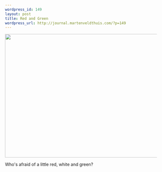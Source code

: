 ```yaml
--- 
wordpress_id: 149
layout: post
title: Red and Green
wordpress_url: http://journal.martenveldthuis.com/?p=149
---
```

<img class="alignnone size-large wp-image-90" title="2009-05-17-red-and-green" src="http://journal.martenveldthuis.com/wp-content/uploads/2010/05/2009-05-17-red-and-green-620x409.jpg" alt="" width="620" height="409" />

Who's afraid of a little red, white and green?
